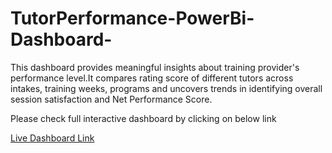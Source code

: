 # TutorPerformance-PowerBi-Dashboard-

This dashboard provides meaningful insights about training provider's performance level.It compares rating score of different tutors across intakes, training weeks, programs and uncovers trends in identifying overall session satisfaction and Net Performance Score.

Please check full interactive dashboard by clicking on below link
 
 [Live Dashboard Link](https://app.powerbi.com/view?r=eyJrIjoiNjRiOWUyNTUtZTMwNi00ODliLWI1OTktYzBiZWYyYmQ3Y2E2IiwidCI6ImE4ZDQ4NGQ1LTI5OGUtNDgyMy04NjQ5LWI1MDk0MzM0ODlmZiJ9)

